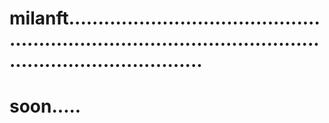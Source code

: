 # milanft.................................................................................................................................
# soon.....
